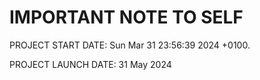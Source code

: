 # IMPORTANT NOTE TO SELF

PROJECT START DATE: Sun Mar 31 23:56:39 2024 +0100.

PROJECT LAUNCH DATE: 31 May 2024
